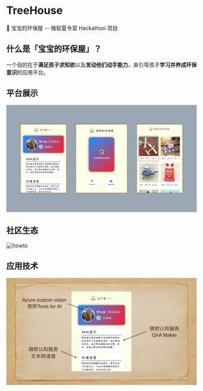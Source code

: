 # TreeHouse

🌳 宝宝的环保屋 -- 微软夏令营 Hackathon 项目

## 什么是「宝宝的环保屋」？

一个目的在于**满足孩子求知欲**以及**发动他们动手能力**，来引导孩子**学习并养成环保意识**的应用平台。

## 平台展示

![quicklook](./img/quicklook.png)

## 社区生态

![howto](./img/howto.png)

## 应用技术

![whattools](./img/whattools.png)